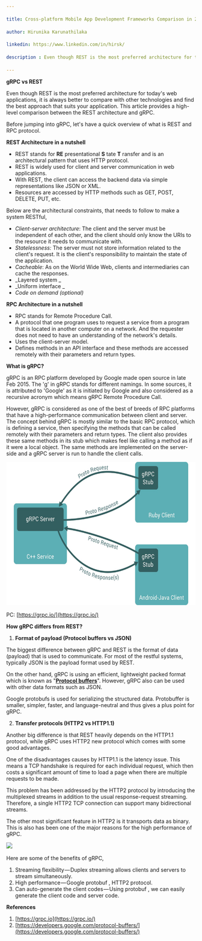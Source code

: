 ```yaml
---

title: Cross-platform Mobile App Development Frameworks Comparison in 2020

author: Hirunika Karunathilaka

linkedin: https://www.linkedin.com/in/hirsk/

description : Even though REST is the most preferred architecture for today&#39;s web applications, it is always better to compare with other technologies and find the best approach that suits your application. This article provides a high-level comparison between the REST architecture and gRPC

---
```

**gRPC vs REST**

Even though REST is the most preferred architecture for today&#39;s web applications, it is always better to compare with other technologies and find the best approach that suits your application. This article provides a high-level comparison between the REST architecture and gRPC.

Before jumping into gRPC, let&#39;s have a quick overview of what is REST and RPC protocol.

**REST Architecture in a nutshell**

- REST stands for **RE** presentational **S** tate **T** ransfer and is an architectural pattern that uses HTTP protocol.
- REST is widely used for client and server communication in web applications.
- With REST, the client can access the backend data via simple representations like JSON or XML.
- Resources are accessed by HTTP methods such as GET, POST, DELETE, PUT, etc.

Below are the architectural constraints, that needs to follow to make a system RESTful,

- _Client-server architecture_: The client and the server must be independent of each other, and the client should only know the URIs to the resource it needs to communicate with.
- _Statelessness:_ The server must not store information related to the client&#39;s request. It is the client&#39;s responsibility to maintain the state of the application.
- _Cacheable_: As on the World Wide Web, clients and intermediaries can cache the responses.
- _Layered system _
- _Uniform interface _
- _Code on demand (optional)_

**RPC Architecture in a nutshell**

- RPC stands for Remote Procedure Call.
- A protocol that one program uses to request a service from a program that is located in another computer on a network. And the requester does not need to have an understanding of the network&#39;s details.
- Uses the client-server model.
- Defines methods in an API interface and these methods are accessed remotely with their parameters and return types.

**What is gRPC?**

gRPC is an RPC platform developed by Google made open source in late Feb 2015. The &#39;g&#39; in gRPC stands for different namings. In some sources, it is attributed to &#39;Google&#39; as it is initiated by Google and also considered as a recursive acronym which means gRPC Remote Procedure Call.

However, gRPC is considered as one of the best of breeds of RPC platforms that have a high-performance communication between client and server. The concept behind gRPC is mostly similar to the basic RPC protocol, which is defining a service, then specifying the methods that can be called remotely with their parameters and return types. The client also provides these same methods in its stub which makes feel like calling a method as if it were a local object. The same methods are implemented on the server-side and a gRPC server is run to handle the client calls.

<img src="/img/hk_11_2020_08.jpg" height="380" width="650" />

PC: [https://grpc.io/](https://grpc.io/)

**How gRPC differs from REST?**

1. **Format of payload (Protocol buffers vs JSON)**

The biggest difference between gRPC and REST is the format of data (payload) that is used to communicate. For most of the restful systems, typically JSON is the payload format used by REST.

On the other hand, gRPC is using an efficient, lightweight packed format which is known as &quot;[**Protocol buffers**](https://developers.google.com/protocol-buffers/)&quot;. However, gRPC also can be used with other data formats such as JSON.

Google protobufs is used for serializing the structured data. Protobuffer is smaller, simpler, faster, and language-neutral and thus gives a plus point for gRPC.

2. **Transfer protocols (HTTP2 vs HTTP1.1)**

Another big difference is that REST heavily depends on the HTTP1.1 protocol, while gRPC uses HTTP2 new protocol which comes with some good advantages.

One of the disadvantages causes by HTTP1.1 is the latency issue. This means a TCP handshake is required for each individual request, which then costs a significant amount of time to load a page when there are multiple requests to be made.

This problem has been addressed by the HTTP2 protocol by introducing the multiplexed streams in addition to the usual response-request streaming. Therefore, a single HTTP2 TCP connection can support many bidirectional streams.

The other most significant feature in HTTP2 is it transports data as binary. This is also has been one of the major reasons for the high performance of gRPC.

![](RackMultipart20201119-4-1pre824_html_237499165a11f2b9.gif)

Here are some of the benefits of gRPC,

1. Streaming flexibility — Duplex streaming allows clients and servers to stream simultaneously.
2. High performance — Google protobuf , HTTP2 protocol.
3. Can auto-generate the client codes — Using protobuf , we can easily generate the client code and server code.

**References**

1. [https://grpc.io](https://grpc.io/)
2. [https://developers.google.com/protocol-buffers/](https://developers.google.com/protocol-buffers/)
